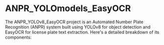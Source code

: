 # ANPR_YOLOmodels_EasyOCR
The ANPR_YOLOv8_EasyOCR project is an Automated Number Plate Recognition (ANPR) system built using YOLOv8 for object detection and EasyOCR for license plate text extraction. Here's a detailed breakdown of its components:
